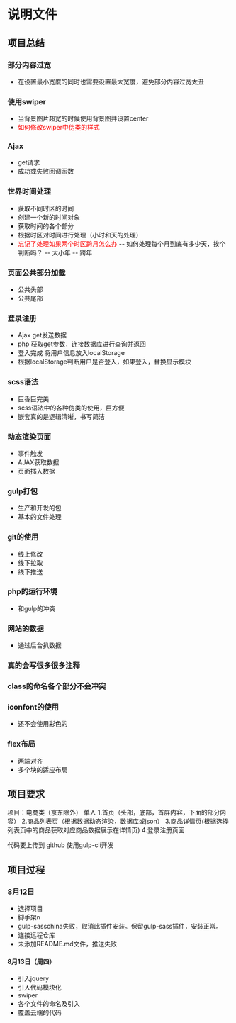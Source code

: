 # 说明文件
## 项目总结
### 部分内容过宽
- 在设置最小宽度的同时也需要设置最大宽度，避免部分内容过宽太丑

### 使用swiper
- 当背景图片超宽的时候使用背景图并设置center
- <font color=red>如何修改swiper中伪类的样式</font>

### Ajax
- get请求
- 成功或失败回调函数

### 世界时间处理
- 获取不同时区的时间
- 创建一个新的时间对象
- 获取时间的各个部分
- 根据时区对时间进行处理（小时和天的处理）
- <font color=red>忘记了处理如果两个时区跨月怎么办</font>
-- 如何处理每个月到底有多少天，挨个判断吗？
-- 大小年
-- 跨年
### 页面公共部分加载
- 公共头部
- 公共尾部

### 登录注册
- Ajax get发送数据
- php 获取get参数，连接数据库进行查询并返回
- 登入完成 将用户信息放入localStorage
- 根据localStorage判断用户是否登入，如果登入，替换显示模块

### scss语法
- 巨香巨完美
- scss语法中的各种伪类的使用，巨方便
- 嵌套真的是逻辑清晰，书写简洁

### 动态渲染页面
- 事件触发
- AJAX获取数据
- 页面插入数据

### gulp打包
- 生产和开发的包
- 基本的文件处理

### git的使用
- 线上修改
- 线下拉取
- 线下推送

### php的运行环境
- 和gulp的冲突

### 网站的数据
- 通过后台扒数据

### 真的会写很多很多注释
### class的命名各个部分不会冲突

### iconfont的使用
- 还不会使用彩色的

### flex布局
- 两端对齐
- 多个块的适应布局




## 项目要求
项目：电商类（京东除外）
单人
1.首页（头部，底部，首屏内容，下面的部分内容）
2.商品列表页（根据数据动态渲染，数据库或json）
3.商品详情页(根据选择列表页中的商品获取对应商品数据展示在详情页)
4.登录注册页面

代码要上传到 github
使用gulp-cli开发

## 项目过程
### 8月12日
- 选择项目
- 脚手架n
- gulp-sasschina失败，取消此插件安装。保留gulp-sass插件，安装正常。
- 连接远程仓库
- 未添加README.md文件，推送失败
#### 8月13日（周四）
- 引入jquery
- 引入代码模块化
- swiper
- 各个文件的命名及引入
- 覆盖云端的代码



